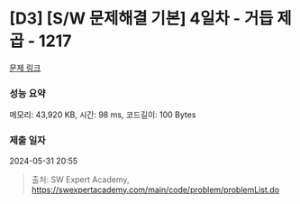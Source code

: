 # [D3] [S/W 문제해결 기본] 4일차 - 거듭 제곱 - 1217 

[문제 링크](https://swexpertacademy.com/main/code/problem/problemDetail.do?contestProbId=AV14dUIaAAUCFAYD) 

### 성능 요약

메모리: 43,920 KB, 시간: 98 ms, 코드길이: 100 Bytes

### 제출 일자

2024-05-31 20:55



> 출처: SW Expert Academy, https://swexpertacademy.com/main/code/problem/problemList.do